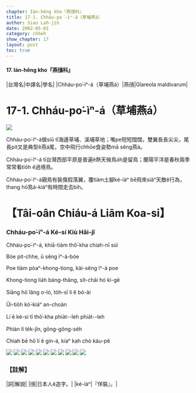 ```yaml
---
chapter: Iàn-hêng kho『燕鴴科』
title: 17-1. Chháu-po͘-ìⁿ-á（草埔燕á）
author: Siau Lah-jih
date: 2002-05-01
category: chheh
show_chapter: 17
layout: post
toc: true
---
```


#### 17. Iàn-hêng kho『燕鴴科』


|台灣名|中譯名|學名|
|Chháu-po͘-ìⁿ-á（草埔燕á）|燕鴴|Glareola maldivarum|


# 17-1. Chháu-po͘-ìⁿ-á（草埔燕á）


![](../too5/17/17-1-3.Chháu-po͘-ìⁿ-á.jpg)


Chháu-po͘-ìⁿ-á做siū tī海邊草埔、溪埔草地；嘴pe短短闊闊，雙翼長長尖尖，尾長pit叉是典型ê燕á尾，空中飛行chhōe食姿勢mā sêng燕á。

Chháu-po͘-ìⁿ-á tī台灣西部平原是普遍ê熱天候鳥a̍h是留鳥；蘭陽平洋是春秋兩季常常看tio̍h ê過境鳥。

Chháu-po͘-ìⁿ-á親鳥有裝傷假落翼，覆tiàm土腳ké-iàⁿ bē飛來siâⁿ天敵ê行為，thang hō͘鳥á-kiáⁿ有時間走去bih。




# 【Tâi-oân Chiáu-á Liām Koa-si】

### **Chháu-po͘-ìⁿ-á Ké-sí Kiù Hâi-jî**

Chháu-po͘-ìⁿ-á, khiā-tiàm thô͘-kha chiah-nī súi

Bóe pit-chhe, ū sêng ìⁿ-á-bóe

Poe tiàm pòaⁿ-khong-tiong, kài-sêng ìⁿ-á poe

Khong-tiong lia̍h báng-thâng, si̍t-chāi hó ki-gē

Siāng hō͘ lâng o-ló, to̍h-sī lí ê bó-ài

Ūi-tio̍h kò͘-kiáⁿ an-choân

Lí ē ké-sí tī thô͘-kha phia̍t--leh phia̍t--leh

Phiàn lí te̍k-jîn, gông-gông-se̍h

Chiah bē hō͘ lí ê gín-á, kiaⁿ kah chò káu-pê



![](../too5/17/17-1-4.Chháu-po͘-ìⁿ-á.jpg)
![](../too5/17/17-1-8.Chháu-po͘-ìⁿ-á.jpg)
![](../too5/17/17-1-9.Chháu-po͘-ìⁿ-á.jpg)
![](../too5/17/17-1-1.Chháu-po͘-ìⁿ-á.jpg)
![](../too5/17/17-1-2.Chháu-po͘-ìⁿ-á.jpg)
![](../too5/17/17-1-5.Chháu-po͘-ìⁿ-á.jpg)
![](../too5/17/17-1-6.Chháu-po͘-ìⁿ-á.jpg)
![](../too5/17/17-1-7.Chháu-po͘-ìⁿ-á.jpg)
![](../too5/17/17-1-10.Chháu-po͘-ìⁿ-á.jpg)
![](../too5/17/17-1-11.Chháu-po͘-ìⁿ-á.jpg)
![](../too5/17/17-1-12.Chháu-po͘-ìⁿ-á.jpg)



### 【註解】

|詞|解說|
|鴴|日本人ê造字。|
|ké-iàⁿ|『佯裝』。|


